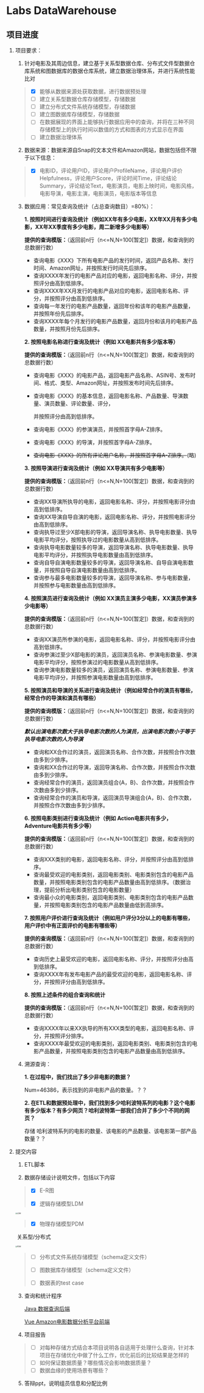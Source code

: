 # Labs DataWarehouse
## 项目进度

1. 项目要求：
   1.  针对电影及其周边信息，建立基于关系型数据仓库、分布式文件型数据仓库系统和图数据库的数据仓库系统，建立数据治理体系，并进行系统性能比对
     >- [x] 能够从数据来源处获取数据，进行数据预处理
     >- [ ] 建立关系型数据仓库存储模型，存储数据
     >- [ ] 建立分布式文件系统存储模型，存储数据
     >- [ ] 建立图数据库存储模型，存储数据
     >- [ ] 在数据展现的界面上能够执行数据应用中的查询，并将在三种不同存储模型上的执行时间以数值的方式和图表的方式显示在界面
     >- [ ] 建立数据治理体系

   2.  数据来源：数据来源自Snap的文本文件和Amazon网站，数据包括但不限于以下信息：

     >- [x] 电影ID，评论用户ID，评论用户ProfileName，评论用户评价Helpfulness，评论用户Score，评论时间Time，评论结论Summary，评论结论Text，电影演员，电影上映时间，电影风格，电影导演，电影主演，电影演员，电影版本等信息
   3. 数据应用：常见查询及统计（占总查询数目）=80%）：

      **1. 按照时间进行查询及统计（例如XX年有多少电影，XX年XX月有多少电影，XX年XX季度有多少电影，周二新增多少电影等）**

        **提供的查询模版：**（返回前n行（n<=N,N=100[暂定]）数据，和查询到的总数据行数）

         - 查询电影《XXX》下所有电影产品的发行时间，返回产品名称、发行时间、Amazon网址，并按照发行时间先后排序。
         - 查询XXXX年发行的电影产品对应的电影，返回电影名称、评分，并按照评分由高到低排序。
         - 查询XXXX年XX月发行的电影产品对应的电影，返回电影名称、评分，并按照评分由高到低排序。
         - 查询每一年发行的电影产品数量，返回年份和该年的电影产品数量，并按照年份先后排序。
         - 查询XXXX年每个月发行的电影产品数量，返回月份和该月的电影产品数量，并按照月份先后排序。

      **2. 按照电影名称进行查询及统计（例如 XX电影共有多少版本等）**

        **提供的查询模版：**（返回前n行（n<=N,N=100[暂定]）数据，和查询到的总数据行数）

         - 查询电影《XXX》的电影产品，返回电影产品名称、ASIN号、发布时间、格式、类型、Amazon网址，并按照发布时间先后排序。

         - 查询电影《XXX》的基本信息，返回电影名称、产品数量、导演数量、演员数量、评论数量、评分，

           并按照评分由高到低排序。

         - 查询电影《XXX》的参演演员，并按照首字母A-Z排序。

         - 查询电影《XXX》的导演，并按照首字母A-Z排序。

         - ~~查询电影《XXX》的所有评论用户名称，并按照首字母A-Z排序。~~(略)

      **3. 按照导演进行查询及统计（例如 XX导演共有多少电影等）**

        **提供的查询模版：**（返回前n行（n<=N,N=100[暂定]）数据，和查询到的总数据行数）

        - 查询XX导演所执导的电影，返回电影名称、评分，并按照电影评分由高到低排序。
        - 查询XX导演自导自演的电影，返回电影名称、评分，并按照电影评分由高到低排序。
        - 查询执导过至少X部电影的导演，返回导演名称、执导电影数量、执导电影平均评分，按照执导过的电影数量从高到低排序。
        - 查询执导电影数量较多的导演，返回导演名称、执导电影数量、执导电影平均评分，并按照执导电影数量由高到低排序。
        - 查询自导自演电影数量较多的导演，返回导演名称、自导自演电影数量，并按照自导自演电影数量由高到低排序。
        - 查询参与最多电影数量较多的导演，返回导演名称、参与电影数量，并按照参与电影数量由高到低排序。

      **4. 按照演员进行查询及统计（例如 XX演员主演多少电影，XX演员参演多少电影等）**

        **提供的查询模版：**（返回前n行（n<=N,N=100[暂定]）数据，和查询到的总数据行数）
        - 查询XX演员所参演的电影，返回电影名称、评分，并按照电影评分由高到低排序。
        - 查询参演过至少X部电影的演员，返回演员名称、参演电影数量、参演电影平均评分，按照参演过的电影数量从高到低排序。
        - 查询参演电影数量较多的演员，返回演员名称、参演电影数量、参演电影平均评分，并按照参演电影数量由高到低排序。

      **5. 按照演员和导演的关系进行查询及统计（例如经常合作的演员有哪些，经常合作的导演和演员有哪些）**

        **提供的查询模版：**（返回前n行（n<=N,N=100[暂定]）数据，和查询到的总数据行数）

         ***默认出演电影次数大于执导电影次数的人为演员，出演电影次数小于等于执导电影次数的人为导演***

        - 查询和XX合作过的演员，返回演员名称、合作次数，并按照合作次数由多到少排序。
        - 查询和XX合作过的导演，返回导演名称、合作次数，并按照合作次数由多到少排序。
        - 查询经常合作的演员，返回演员组合{A，B}、合作次数，并按照合作次数由多到少排序。
        - 查询经常合作的演员和导演，返回演员导演组合{A，B}、合作次数，并按照合作次数由多到少排序。

      **6. 按照电影类别进行查询及统计（例如 Action电影共有多少，Adventure电影共有多少等）**

        **提供的查询模版：**（返回前n行（n<=N,N=100[暂定]）数据，和查询到的总数据行数）
        - 查询XXX类别的电影，返回电影名称、评分，并按照评分由高到低排序。
        - 查询最受欢迎的电影类别，返回电影类别、电影类别包含的电影产品数量，并按照电影类别包含的电影产品数量由高到低排序。（数据治理，提前分析出电影类别包含的电影数量）
        - 查询最小众的电影类别，返回电影类别、电影类别包含的电影产品数量，并按照电影类别包含的电影产品数量由低到高排序。

      **7. 按照用户评价进行查询及统计（例如用户评分3分以上的电影有哪些，用户评价中有正面评价的电影有哪些等）**

        **提供的查询模版：**（返回前n行（n<=N,N=100[暂定]）数据，和查询到的总数据行数）
        - 查询历史上最受欢迎的电影，返回电影名称、评分，并按照评分由高到低排序。
        - 查询XXXX年有发布电影产品的最受欢迎的电影，返回电影名称、评分，并按照评分由高到低排序。

      **8. 按照上述条件的组合查询和统计**

        **提供的查询模版：**（返回前n行（n<=N,N=100[暂定]）数据，和查询到的总数据行数）
        - 查询XXXX年以来XX执导的所有XXX类型的电影，返回电影名称、评分，并按照评分排序。
        - 查询XXXX年最受欢迎的电影类别，返回电影类别、电影类别包含的电影产品数量，并按照电影类别包含的电影产品数量由高到低排序。


   4. 溯源查询：

      **1. 在过程中，我们找出了多少非电影的数据？**

      Num=46386，表示找到的非电影产品的数量。？？

      **2. 在ETL和数据预处理中，我们找到多少哈利波特系列的电影？这个电影有多少版本？有多少网页？哈利波特第一部我们合并了多少个不同的网页？**

      存储 哈利波特系列的电影的数量、该电影的产品数量、该电影第一部产品数量？？

2. 提交内容

   1. ETL脚本

   2. 数据存储设计说明文件，包括以下内容
     >- [x] E-R图
     >
     >- [x] 逻辑存储模型LDM
   
      <img src="https://github.com/LabmemNo004/Lab-s-Data-Warehouse/raw/master/期末项目/img/LDM.png" alt="LDM" style="zoom:30%;" />
   
     >- [x] 物理存储模型PDM
   
   ​     关系型/分布式
   
      <img src="/期末项目/img/PDM.png" alt="PDM" style="zoom:30%;" /> 
   
     >- [ ] 分布式文件系统存储模型（schema定义文件）
     >
     >- [ ] 图数据库存储模型（schema定义文件）
     >
     >- [ ] 数据表的test case
   
   3. 查询和统计程序
   
      [Java 数据查询后端]()
   
      
   
      [Vue Amazon电影数据分析平台前端]()
   
   4. 项目报告
   
     >- [ ] 对每种存储方式结合本项目说明各自适用于处理什么查询，针对本项目在存储优化中做了什么工作，优化前后的比较结果是怎样的
     >- [ ] 如何保证数据质量？哪些情况会影响数据质量？
     >- [ ] 数据血缘的使用场景有哪些？
   
   5. 答辩ppt，说明组员信息和分配比例


